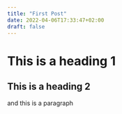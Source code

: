 ```yaml
---
title: "First Post"
date: 2022-04-06T17:33:47+02:00
draft: false
---
```



# This is a heading 1

## This is a heading 2

and this is a paragraph


